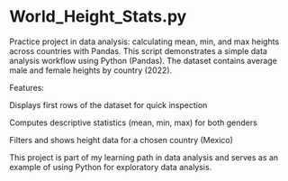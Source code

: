 # World_Height_Stats.py
Practice project in data analysis: calculating mean, min, and max heights across countries with Pandas.
This script demonstrates a simple data analysis workflow using Python (Pandas).
The dataset contains average male and female heights by country (2022).

Features:

Displays first rows of the dataset for quick inspection

Computes descriptive statistics (mean, min, max) for both genders

Filters and shows height data for a chosen country (Mexico)

This project is part of my learning path in data analysis and serves as an example of using Python for exploratory data analysis.
